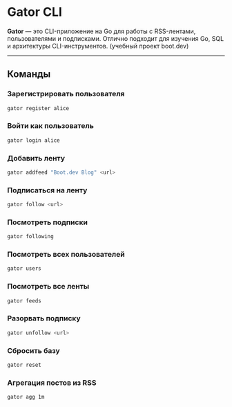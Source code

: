 # Gator CLI

**Gator** — это CLI-приложение на Go для работы с RSS-лентами, пользователями и подписками. Отлично подходит для изучения Go, SQL и архитектуры CLI-инструментов. (учебный проект boot.dev)

---

## Команды

### Зарегистрировать пользователя
```bash
gator register alice
```
### Войти как пользователь
```bash
gator login alice
```
### Добавить ленту
```bash
gator addfeed "Boot.dev Blog" <url>
```
### Подписаться на ленту
```bash
gator follow <url>
```
### Посмотреть подписки
```bash 
gator following
```
### Посмотреть всех пользователей
```bash
gator users
```
### Посмотреть все ленты
```bash
gator feeds
```
### Разорвать подписку
```bash
gator unfollow <url>
```
### Сбросить базу
```bash
gator reset
```
### Агрегация постов из RSS
```bash
gator agg 1m
```


